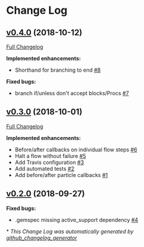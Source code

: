 # Change Log

## [v0.4.0](https://github.com/rmlockerd/laminar/tree/v0.4.0) (2018-10-12)
[Full Changelog](https://github.com/rmlockerd/laminar/compare/v0.3.0...v0.4.0)

**Implemented enhancements:**

- Shorthand for branching to end [\#8](https://github.com/rmlockerd/laminar/issues/8)

**Fixed bugs:**

- branch if/unless don't accept blocks/Procs [\#7](https://github.com/rmlockerd/laminar/issues/7)

## [v0.3.0](https://github.com/rmlockerd/laminar/tree/v0.3.0) (2018-10-01)
[Full Changelog](https://github.com/rmlockerd/laminar/compare/v0.2.0...v0.3.0)

**Implemented enhancements:**

- Before/after callbacks on individual flow steps [\#6](https://github.com/rmlockerd/laminar/issues/6)
- Halt a flow without failure [\#5](https://github.com/rmlockerd/laminar/issues/5)
- Add Travis configuration [\#3](https://github.com/rmlockerd/laminar/issues/3)
- Add automated tests [\#2](https://github.com/rmlockerd/laminar/issues/2)
- Add before/after particle callbacks [\#1](https://github.com/rmlockerd/laminar/issues/1)

## [v0.2.0](https://github.com/rmlockerd/laminar/tree/v0.2.0) (2018-09-27)
**Fixed bugs:**

- .gemspec missing active\_support dependency [\#4](https://github.com/rmlockerd/laminar/issues/4)



\* *This Change Log was automatically generated by [github_changelog_generator](https://github.com/skywinder/Github-Changelog-Generator)*